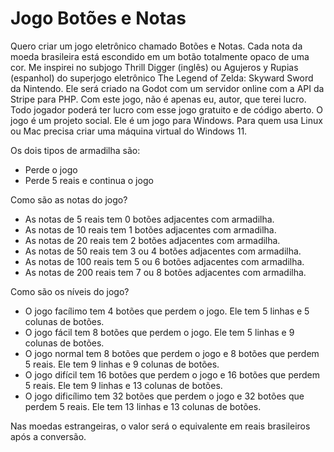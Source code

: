 # Jogo Botões e Notas

Quero criar um jogo eletrônico chamado Botões e Notas. Cada nota da moeda brasileira está escondido em um botão totalmente opaco de uma cor. Me inspirei no subjogo Thrill Digger (inglês) ou Agujeros y Rupias (espanhol) do superjogo eletrônico The Legend of Zelda: Skyward Sword da Nintendo. Ele será criado na Godot com um servidor online com a API da Stripe para PHP. Com este jogo, não é apenas eu, autor, que terei lucro. Todo jogador poderá ter lucro com esse jogo gratuito e de código aberto. O jogo é um projeto social. Ele é um jogo para Windows. Para quem usa Linux ou Mac precisa criar uma máquina virtual do Windows 11.

Os dois tipos de armadilha são:

- Perde o jogo
- Perde 5 reais e continua o jogo

Como são as notas do jogo?

- As notas de 5 reais tem 0 botões adjacentes com armadilha.
- As notas de 10 reais tem 1 botões adjacentes com armadilha.
- As notas de 20 reais tem 2 botões adjacentes com armadilha.
- As notas de 50 reais tem 3 ou 4 botões adjacentes com armadilha.
- As notas de 100 reais tem 5 ou 6 botões adjacentes com armadilha.
- As notas de 200 reais tem 7 ou 8 botões adjacentes com armadilha.

Como são os níveis do jogo?

- O jogo facílimo tem 4 botões que perdem o jogo. Ele tem 5 linhas e 5 colunas de botões.
- O jogo fácil tem 8 botões que perdem o jogo. Ele tem 5 linhas e 9 colunas de botões.
- O jogo normal tem 8 botões que perdem o jogo e 8 botões que perdem 5 reais. Ele tem 9 linhas e 9 colunas de botões.
- O jogo difícil tem 16 botões que perdem o jogo e 16 botões que perdem 5 reais. Ele tem 9 linhas e 13 colunas de botões.
- O jogo dificílimo tem 32 botões que perdem o jogo e 32 botões que perdem 5 reais. Ele tem 13 linhas e 13 colunas de botões.

Nas moedas estrangeiras, o valor será o equivalente em reais brasileiros após a conversão.
